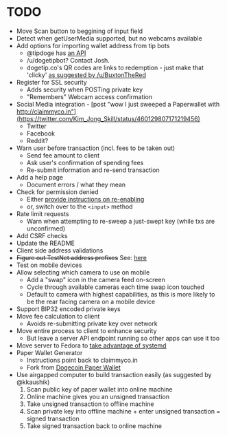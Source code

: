 # TODO

* Move Scan button to beggining of input field
* Detect when getUserMedia supported, but no webcams available
* Add options for importing wallet address from tip bots
  * @tipdoge has [an API](https://twitter.com/Kim_Jong_Skill/status/460132589261430786)
  * /u/dogetipbot? Contact Josh.
  * dogetip.co's QR codes are links to redemption - just make that 'clicky' [as
    suggested by
    /u/BuxtonTheRed](http://www.reddit.com/r/dogecoindev/comments/270ia6/request_for_testers_dogecoin_paper_wallet/chwdaog)
* Register for SSL security
  * Adds security when POSTing private key
  * "Remembers" Webcam access confirmation
* Social Media integration - [post "wow I just sweeped a Paperwallet with http://claimmyco.in"](https://twitter.com/Kim_Jong_Skill/status/460129807171219456)
  * Twitter
  * Facebook
  * Reddit?
* Warn user before transaction (incl. fees to be taken out)
  * Send fee amount to client
  * Ask user's confirmation of spending fees
  * Re-submit information and re-send transaction
* Add a help page
  * Document errors / what they mean
* Check for permission denied
  * Either [provide instructions on re-enabling](http://stackoverflow.com/a/19236538/473961)
  * or, switch over to the `<input>` method
* Rate limit requests
  * Warn when attempting to re-sweep a just-swept key (while txs are unconfirmed)
* Add CSRF checks
* Update the README
* Client side address validations
* ~~Figure out TestNet address prefixes~~ See: [here](http://www.reddit.com/r/dogecoindev/comments/22dvlz/what_are_dogecoins_live_testnet_address_prefixes/cgm2qfv)
* Test on mobile devices
* Allow selecting which camera to use on mobile
  * Add a "swap" icon in the camera feed on-screen
  * Cycle through available cameras each time swap icon touched
  * Default to camera with highest capabilities, as this is more likely to be
    the rear facing camera on a mobile device
* Support BIP32 encoded private keys
* Move fee calculation to client
  * Avoids re-submitting private key over network
* Move entire process to client to enhance security
  * But leave a server API endpoint running so other apps can use it too
* Move server to Fedora to [take advantage of systemd](http://savanne.be/articles/deploying-node-js-with-systemd/)
* Paper Wallet Generator
  * Instructions point back to claimmyco.in
  * Fork from [Dogecoin Paper
    Wallet](https://github.com/wellsriley/dogecoinpaperwallet)
* Use airgapped computer to build transaction easily (as suggested by @kkaushik)
  1. Scan public key of paper wallet into online machine
  2. Online machine gives you an unsigned transaction
  3. Take unsigned transaction to offline machine
  4. Scan private key into offline machine + enter unsigned transaction = signed transaction
  5. Take signed transaction back to online machine
